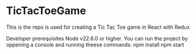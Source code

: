 # TicTacToeGame
This is the repo is used for creating a Tic Tac Toe game in React with Redux


Developer prerequisites Node v22.6.0 or higher.
You can run the project by oppening a console and running theese commands:
npm install
npm start
